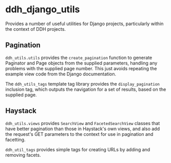 # ddh_django_utils

Provides a number of useful utilities for Django projects,
particularly within the context of DDH projects.

## Pagination

`ddh_utils.utils` provides the `create_pagination` function to generate
Paginator and Page objects from the supplied parameters, handling any
problems with the supplied page number. This just avoids repeating the
example view code from the Django documentation.

The `ddh_utils_tags` template tag library provides the
`display_pagination` inclusion tag, which outputs the navigation for a
set of results, based on the supplied page.

## Haystack

`ddh_utils.views` provides `SearchView` and `FacetedSearchView`
classes that have better pagination than those in Haystack's own
views, and also add the request's GET parameters to the context for
use in pagination and facetting.

`ddh_util_tags` provides simple tags for creating URLs by adding and
removing facets.
